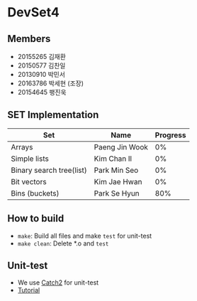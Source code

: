# DevSet4

## Members

* 20155265 김재환
* 20150577 김찬일
* 20130910 박민서
* 20163786 박세현 (조장)
* 20154645 팽진욱

## SET Implementation

| Set                       | Name           | Progress |
| ------------------------- | -------------- | -------- |
| Arrays                    | Paeng Jin Wook |  0%      |
| Simple lists              | Kim Chan Il    |  0%      |
| Binary search tree(list)  | Park Min Seo   |  0%      |
| Bit vectors               | Kim Jae Hwan   |  0%      |
| Bins (buckets)            | Park Se Hyun   |  80%     |

## How to build

* `make`: Build all files and make `test` for unit-test
* `make clean`: Delete *.o and `test`

## Unit-test

* We use [Catch2](https://github.com/catchorg/Catch2) for unit-test
* [Tutorial](https://github.com/catchorg/Catch2/blob/master/docs/tutorial.md#top)
